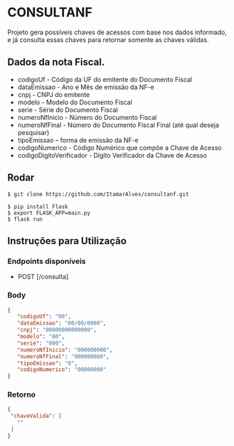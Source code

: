 # CONSULTANF

Projeto gera possíveis chaves de acessos com base nos dados informado, e já consulta essas chaves para retornar somente as chaves válidas.

## Dados da nota Fiscal.
- codigoUf - Código da UF do emitente do Documento Fiscal
- dataEmissao - Ano e Mês de emissão da NF-e
- cnpj - CNPJ do emitente
- modelo - Modelo do Documento Fiscal
- serie - Série do Documento Fiscal
- numeroNfInicio - Número do Documento Fiscal
- numeroNfFinal - Número do Documento Fiscal Final (até qual deseja pesquisar) 
- tipoEmissao – forma de emissão da NF-e
- codigoNumerico - Código Numérico que compõe a Chave de Acesso
- codigoDigitoVerificador - Dígito Verificador da Chave de Acesso

## Rodar
```
$ git clone https://github.com/ItamarAlves/consultanf.git

$ pip install Flask
$ export FLASK_APP=main.py
$ flask run

```

## Instruções para Utilização

### Endpoints disponíveis
 - POST [/consulta]

 ### Body
 ``` json
 {
	"codigoUf": "00",
	"dataEmissao": "00/00/0000",
	"cnpj": "00000000000000",
	"modelo": "00",
	"serie": "000",
	"numeroNfInicio": "000000000",
	"numeroNfFinal": "000000000",
	"tipoEmissao": "0",
	"codigoNumerico": "00000000"		
}
 ```

 ### Retorno
 ``` json
 {
  "chaveValida": [
    ""
  ]
}
 ```